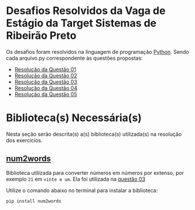 # **Desafios Resolvidos da Vaga de Estágio da Target Sistemas de Ribeirão Preto**

Os desafios foram resolvidos na linguagem de programação [Python](https://www.python.org/). Sendo cada arquivo.py correspondente às questões propostas:
- [Resolução da Questão 01](questao01.py)
- [Resolução da Questão 02](questao02.py)
- [Resolução da Questão 03](questao03.py)
- [Resolução da Questão 04](questao04.py)
- [Resolução da Questão 05](questao05.py)

# **Biblioteca(s) Necessária(s)**

Nesta seção serão descrita(s) a(s) biblioteca(s) utilizada(s) na resolução dos exercícios.

## **[num2words](https://pypi.org/project/num2words/)**

Biblioteca utilizada para converter números em números por extenso, por exemplo ```21``` em ```vinte e um```. Ela foi utilizada na [questão 03](questao03.py)

Utilize o comando abaixo no terminal para instalar a biblioteca:
```git 
pip install num2words 
```
